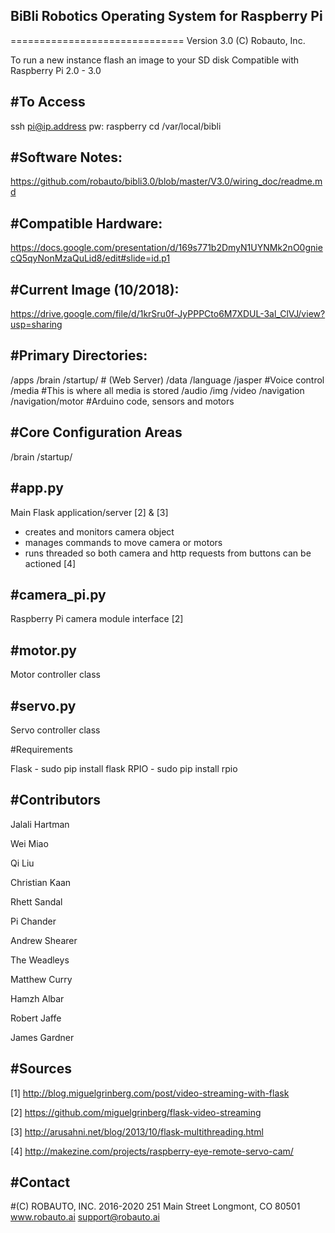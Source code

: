 BiBli Robotics Operating System for Raspberry Pi
------------------------------------------
==============================
Version 3.0 (C) Robauto, Inc. 

To run a new instance flash an image to your SD disk
Compatible with Raspberry Pi 2.0 - 3.0

#To Access
---------------
ssh pi@ip.address
pw: raspberry
cd /var/local/bibli

#Software Notes: 
------------------

https://github.com/robauto/bibli3.0/blob/master/V3.0/wiring_doc/readme.md

#Compatible Hardware:
--------------

https://docs.google.com/presentation/d/169s771b2DmyN1UYNMk2nO0gniecQ5qyNonMzaQuLid8/edit#slide=id.p1

#Current Image (10/2018):
-------------------------

https://drive.google.com/file/d/1krSru0f-JyPPPCto6M7XDUL-3al_ClVJ/view?usp=sharing

#Primary Directories:
--------------------------

/apps
/brain
  /startup/ # (Web Server)
/data
/language
  /jasper #Voice control
/media  #This is where all media is stored
  /audio
  /img
  /video
/navigation
  /navigation/motor #Arduino code, sensors and motors
  
#Core Configuration Areas
--------------------------

/brain
  /startup/
  
#app.py
------
Main Flask application/server [2] & [3]
- creates and monitors camera object
- manages commands to move camera or motors
- runs threaded so both camera and http requests from buttons can be actioned [4]

#camera_pi.py
------------
Raspberry Pi camera module interface [2]

#motor.py
--------
Motor controller class

#servo.py
--------
Servo controller class 

#Requirements

Flask - sudo pip install flask
RPIO - sudo pip install rpio 

#Contributors
--------

Jalali Hartman

Wei Miao

Qi Liu

Christian Kaan

Rhett Sandal

Pi Chander

Andrew Shearer

The Weadleys

Matthew Curry

Hamzh Albar

Robert Jaffe

James Gardner


#Sources
-----------------
[1] http://blog.miguelgrinberg.com/post/video-streaming-with-flask

[2] https://github.com/miguelgrinberg/flask-video-streaming

[3] http://arusahni.net/blog/2013/10/flask-multithreading.html

[4] http://makezine.com/projects/raspberry-eye-remote-servo-cam/

#Contact
------------------

#(C) ROBAUTO, INC. 2016-2020
251 Main Street
Longmont, CO 80501
www.robauto.ai
support@robauto.ai
